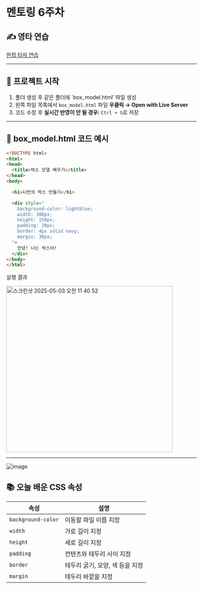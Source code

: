 # 멘토링 6주차

## ✍️ 영타 연습  
[한컴 타자 연습](https://www.hancomtaja.com/ko)

---

## 📁 프로젝트 시작
1. 폴더 생성 후 같은 폴더에 `box_model.html’ 파일 생성
2. 왼쪽 파일 목록에서 `box_model.html` 파일 **우클릭 → Open with Live Server**
3. 코드 수정 후 **실시간 반영이 안 될 경우:** `Ctrl + S`로 저장

---

## 🧾 box_model.html 코드 예시

```html
<!DOCTYPE html>
<html>
<head>
  <title>박스 모델 배우기</title>
</head>
<body>

  <h1>나만의 박스 만들기</h1>

  <div style="
    background-color: lightblue;
    width: 300px;
    height: 150px;
    padding: 20px;
    border: 4px solid navy;
    margin: 30px;
  ">
    안녕! 나는 박스야!
  </div>
</body>
</html>

```
실행 결과


<img width="440" alt="스크린샷 2025-05-03 오전 11 40 52" src="https://github.com/user-attachments/assets/7770fbe7-78b5-4c90-bd58-467e34f25917" />

---


![image](https://github.com/user-attachments/assets/bad3896a-b76d-4797-9a63-148989963ba3)


## 📚 오늘 배운 CSS 속성 
| 속성 | 설명 |
|------|------|
| `background-color` | 이동할 파일 이름 지정 |
| `width` | 가로 길이 지정 |
| `height` | 세로 길이 지정 |
| `padding` | 컨텐츠와 테두리 사이 지정 |
| `border` | 테두리 굵기, 모양, 색 등을 지정 |
| `margin` | 테두리 바깥을 지정 |
